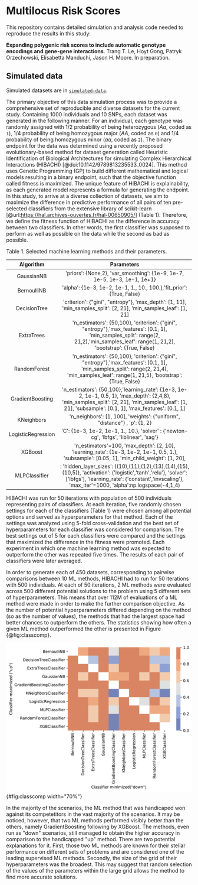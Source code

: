 # Multilocus Risk Scores

This repository contains detailed simulation and analysis code needed to reproduce the results in this study:

**Expanding polygenic risk scores to include automatic genotype encodings and gene-gene interactions**.
Trang T. Le, Hoyt Gong, Patryk Orzechowski, Elisabetta Manduchi, Jason H. Moore.
In preparation.

## Simulated data
Simulated datasets are in [`simulated-data`](simulated-data).

The primary objective of this data simulation process was to provide a comprehensive set of reproducible and diverse datasets for the current study.
Containing 1000 individuals and 10 SNPs, each dataset was generated in the following manner.
For an individual, each genotype was randomly assigned with 1/2 probability of being heterozygous (*Aa*, coded as `1`), 1/4 probability of being homozygous major (*AA*, coded as `0`) and 1/4 probability of being homozygous minor (*aa*, coded as `2`).
The binary endpoint for the data was determined using a recently proposed evolutionary-based method for dataset generation called Heuristic Identification of Biological Architectures for simulating Complex Hierarchical Interactions (HIBACHI) [@doi:10.1142/9789813235533_0024].
This method uses Genetic Programming (GP) to build different mathematical and logical models resulting in a binary endpoint, such that the objective function called fitness is maximized. 
The unique feature of HIBACHI is explainability, as each generated model represents a formula for generating the endpoint. 
In this study, to arrive at a diverse collection of datasets, we aim to maximize the difference in predictive performance of all pairs of ten pre-selected classifiers from the extensive library of scikit-learn [@url:https://hal.archives-ouvertes.fr/hal-00650905/] (Table 1).
Therefore, we define the fitness function of HIBACHI as the difference in accuracy between two classifiers. In other words, the first classifier was supposed to perform as well as possible on the data while the second as bad as possible.

Table 1. Selected machine learning methods and their parameters.

| Algorithm      |                             Parameters                                         |
|:--------------:|:------------------------------------------------------------------------------:|
| GaussianNB     |'priors': {None,2}, 'var_smoothing': {1e-9, 1e-7, 1e-5, 1e-3, 1e-1, 1e+1}       |
| BernoulliNB    |'alpha': {1e-3, 1e-2, 1e-1, 1., 10., 100.},'fit_prior': {True, False}           |
| DecisionTree   |'criterion': {"gini", "entropy"}, 'max_depth': [1, 11], 'min_samples_split': [2, 21], 'min_samples_leaf': [1, 21]|
|ExtraTrees      |'n_estimators': {50,100}, 'criterion': {"gini", "entropy"},'max_features': [0.1, 1], 'min_samples_split': range(2, 21,2),'min_samples_leaf': range(1, 21,2), 'bootstrap': {True, False}|
|RandomForest    |'n_estimators': {50,100}, 'criterion': {"gini", "entropy"},'max_features': [0.1, 1], 'min_samples_split': range(2, 21,4), 'min_samples_leaf':  range(1, 21,5), 'bootstrap': {True, False}                 |
|GradientBoosting|  'n_estimators': {50,100},'learning_rate': {1e-3, 1e-2, 1e-1, 0.5, 1}, 'max_depth': {2,4,8}, 'min_samples_split': [2, 21], 'min_samples_leaf': [1, 21], 'subsample': [0.1, 1], 'max_features': [0.1, 1]|
|KNeighbors      |'n_neighbors': [1, 100], 'weights': {"uniform", "distance"} , 'p': {1, 2}   |
|LogisticRegression| 'C': {1e-3, 1e-2, 1e-1, 1., 10.}, 'solver' : {'newton-cg', 'lbfgs', 'liblinear', 'sag'}|
|XGBoost     | 'n_estimators'=100, 'max_depth': [2, 10], 'learning_rate': {1e-3, 1e-2, 1e-1, 0.5, 1.}, 'subsample': [0.05, 1], 'min_child_weight': [1, 20],
|MLPClassifier |: 'hidden_layer_sizes': {(10),(11),(12),(13),(14),(15),(10,5)},  'activation': {'logistic','tanh','relu'}, 'solver': ['lbfgs'], 'learning_rate': {'constant','invscaling'}, 'max_iter'=1000, 'alpha':np.logspace(-4,1,4)|

HIBACHI was run for 50 iterations with population of 500 individuals representing pairs of classifiers.
At each iteration, five randomly chosen settings for each of the classifiers (Table 1) were chosen among all potential options and served as hyperparameters for that method.
Each of the settings was analyzed using 5-fold cross-validation and the best set of hyperparameters for each classifier was considered for comparison. 
The best settings out of 5 for each classifiers were compared and the settings that maximized the difference in the fitness were promoted.
Each experiment in which one machine learning method was expected to outperform the other was repeated five times.
The results of each pair of classifiers were later averaged.

In order to generate each of 450 datasets, corresponding to pairwise comparisons between 10 ML methods, HIBACHI had to run for 50 iterations with 500 individuals.
At each of 50 iterations, 2 ML methods were evaluated across 500 different potential solutions to the problem using 5 different sets of hyperparameters.
This means that over 112M of evaluations of a ML method were made in order to make the further comparison objective.
As the number of potential hyperparameters differed depending on the method (so as the number of values), the methods that had the largest space had better chances to outperform the others.
The statistics showing how often a given ML method outperformed the other is presented in Figure {@fig:classcomp}.

![The frequency of "up" ML method outperforming "down" method (ideally all the chart should be red)](figs/class_comp.png){#fig:classcomp width="70%"}

In the majority of the scenarios, the ML method that was handicaped won against its competetitors in the vast majority of the scenarios.
It may be noticed, however, that two ML methods performed visibly better than the others, namely GradientBoosting following by XGBoost.
The methods, even run as "down" scenarios, still managed to obtain the higher accuracy in comparison to the handicapped "up" method.
There are two potential explanations for it.
First, those two ML methods are known for their stellar performance on different sets of problems and are considered one of the leading supervised ML methods.
Secondly, the size of the grid of their hyperparameters was the broadest.
This may suggest that random selection of the values of the parameters within the large grid allows the method to find more accurate solutions.